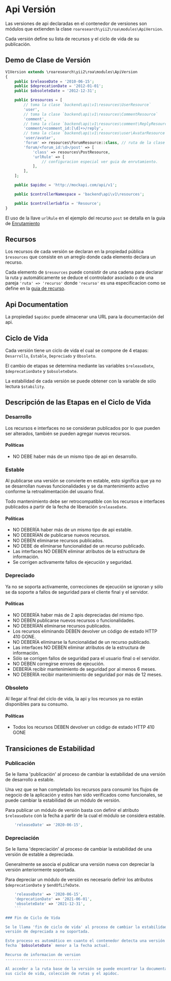 Api Versión
===========

Las versiones de api declaradas en el contenedor de versiones son módulos que
extienden la clase `roaresearch\yii2\roa\modules\ApiVersion`.

Cada versión define su lista de recursos y el ciclo de vida de su publicación.

Demo de Clase de Versión
------------------------

```php
V1Version extends \roaresearch\yii2\roa\modules\ApiVersion
{
    public $releaseDate = '2010-06-15';
    public $deprecationDate = '2012-01-01';
    public $obsoleteDate = '2012-12-31';

    public $resources = [
        // toma la clase `backend\api\v1\resources\UserResource`
        'user',
        // toma la clase `backend\api\v1\resources\CommentResource`
        'comment',
        // toma la clase `backend\api\v1\resources\comment\ReplyResource`
        'comment/<comment_id:[\d]+>/reply',
        // toma la clase `backend\api\v1\resources\user\AvatarResource`
        'user/avatar',
        'forum' => resources\ForumResource::class, // ruta de la clase
        'forum/<forum_id:\d>/post' => [
            'class' => resources\PostResource,
            'urlRule' => [
                // configuracion especial ver guia de enrutamiento.
            ],
        ],
    ];

    public $apidoc = 'http://mockapi.com/api/v1';

    public $controllerNamespace = 'backend\api\v1\resources';

    public $controllerSubfix = 'Resource';
}
```

El uso de la llave `urlRule` en el ejemplo del recurso `post` se detalla en la
guia de [Enrutamiento](routing.md)

Recursos
--------

Los recursos de cada versión se declaran en la propiedad pública `$resources`
que consiste en un arreglo donde cada elemento declara un recurso.

Cada elemento de `$resources` puede consistir de una cadena para declarar la
ruta y automáticamente se deduce el controlador asociado o de una pareja
`'ruta' => 'recurso'` donde `'recurso'` es una especificacion como se define en
la [guia de recurso](roa-resource.md).

Api Documentation
-----------------

La propiedad `$apidoc` puede almacenar una URL para la documentación del api.

Ciclo de Vida
-------------

Cada versión tiene un ciclo de vida el cual se compone de 4 etapas:
`Desarrollo`, `Estable`, `Depreciado` y `Obsoleto`.

El cambio de etapas se determina mediante las variables `$releaseDate`,
`$deprecationDate` y `$obsoleteDate`.

La estabilidad de cada versión se puede obtener con la variable de sólo lectura
`$stability`.

Descripción de las Etapas en el Ciclo de Vida
---------------------------------------------

### Desarrollo

Los recursos e interfaces no se consideran publicados por lo que pueden ser
alterados, también se pueden agregar nuevos recursos.

#### Políticas

- NO DEBE haber más de un mismo tipo de api en desarrollo.

### Estable

Al publicarse una versión se convierte en estable, esto significa que ya no se
desarrollan nuevas funcionalidades y se da mantenimiento activo conforme la
retroalimentación del usuario final.

Todo mantenimiento debe ser retrocompatible con los recursos e interfaces
publicados a partir de la fecha de liberación `$releaseDate`.

#### Políticas

- NO DEBERÍA haber más de un mismo tipo de api estable.
- NO DEBERÍAN de publicarse nuevos recursos.
- NO DEBEN eliminarse recursos publicados.
- NO DEBE de eliminarse funcionalidad de un recurso publicado.
- Las interfaces NO DEBEN eliminar atributos de la estructura de información.
- Se corrigen activamente fallos de ejecución y seguridad.


### Depreciado

Ya no se soporta activamente, correcciones de ejecución se ignoran y sólo se da
soporte a fallos de seguridad para el cliente final y el servidor.

#### Politicas

- NO DEBERÍA haber más de 2 apis depreciadas del mismo tipo.
- NO DEBEN publicarse nuevos recursos o funcionalidades.
- NO DEBERÍAN eliminarse recursos publicados.
- Los recursos eliminando DEBEN devolver un código de estado HTTP 410 GONE.
- NO DEBERÍA eliminarse la funcionalidad de un recurso publicado.
- Las interfaces NO DEBEN eliminar atributos de la estructura de información.
- Sólo se corrigen fallos de seguridad para el usuario final o el servidor.
- NO DEBEN corregirse errores de ejecución.
- DEBERÍA recibir mantenimiento de seguridad por al menos 6 meses.
- NO DEBERÍA recibir mantenimiento de seguridad por más de 12 meses.

### Obsoleto

Al llegar al final del ciclo de vida, la api y los recursos ya no están
disponibles para su consumo.

#### Políticas

- Todos los recursos DEBEN devolver un código de estado HTTP 410 GONE

Transiciones de Estabilidad
---------------------------

### Publicación

Se le llama 'publicación' al proceso de cambiar la estabilidad de una versión
de desarrollo a estable.

Una vez que se han completado los recursos para consumir los flujos de negocio
de la aplicación y estos han sido verificados como funcionales, se puede cambiar
la estabilidad de un módulo de versión.

Para publicar un módulo de versión basta con definir el atributo `$releaseDate`
con la fecha a partir de la cual el módulo se considera estable.

```php
    'releaseDate' => '2020-06-15',
```

### Depreciación

Se le llama 'depreciación' al proceso de cambiar la estabilidad de una versión de
estable a depreciada.

Generalmente se asocia el publicar una versión nueva con depreciar la versión
anteriormente soportada.

Para depreciar un módulo de versión es necesario definir los atributos
`$deprecationDate` y `$endOfLifeDate`.

```php
    'releaseDate' => '2020-06-15',
    'deprecationDate' => '2021-06-01',
    'obsoleteDate' => '2021-12-31',
	```

### Fin de Ciclo de Vida

Se le llama 'fin de ciclo de vida' al proceso de cambiar la estabilidad de una
versión de depreciada a no soportada.

Este proceso es automático en cuanto el contenedor detecta una versión con una
fecha `$obsoleteDate` menor a la fecha actual.

Recurso de informacion de version
---------------------------------

Al acceder a la ruta base de la versión se puede encontrar la documentación de
sus ciclo de vida, colección de rutas y el apidoc.
